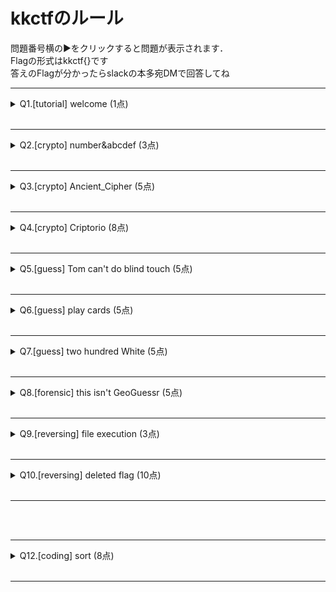 # kkctfのルール
問題番号横の▶をクリックすると問題が表示されます．<br>
Flagの形式はkkctf{}です<br>
答えのFlagが分かったらslackの本多宛DMで回答してね<br>

---
<details>
<summary>Q1.[tutorial] welcome (1点) </summary>
まずは正しく回答できるかテストしてみよう．Flagはこれだよ<br><br>
kkctf{w3lcome_2_kkctf_f82mz78}<br><br>

</details>
<br>

---
<details>
<summary>Q2.[crypto] number&abcdef (3点) </summary>
次の文字列はFlagが何らかの形式で変換されたものらしいよ．でも僕にはさっぱりだ．<br><br>
6b 6b 63 74 66 7b 61 73 63 69 69 5f 41 53 43 49 49 5f 66 33 6c 30 31 6a 63 6e 34 61 31 37 7d
<br><br>

</details>
<br>

---
<details>
<summary>Q3.[crypto] Ancient_Cipher (5点) </summary>
文字が書かれた細い紙と変なマークが書かれた紙を渡されたんだけど，これってどういうこと？<br><br>

[Ancient_Cipher.jpg](https://github.com/H0ndh11/CTF/blob/main/%E3%82%BC%E3%83%9F%E7%99%BA%E8%A1%A8%E8%B3%87%E6%96%99/%E5%95%8F%E9%A1%8Cfile%E7%BD%AE%E3%81%8D%E5%A0%B4/Ancient_Cipher.jpg)<br><br>

</details>
<br>

---
<details>
<summary>Q4.[crypto] Criptorio (8点) </summary>
暗号文だ！こいつを何とかしてくれ！<br><br>
MjcyYTAzNDU2NTZhMDNlN2FiNGQyMWIzY2M3MmVkYTYKSGFzaHRvb2xraXQuY29tCg==<br><br>

</details>
<br>

---
<details>
<summary>Q5.[guess] Tom can't do blind touch (5点) </summary>
友達のトムに答えとなるFlagをブラインドタッチで入力させてみたよ！<br>
ちなみに，キーボードは日本語配列だったよ！<br><br>
jjxrd`VkubsR9yxgV2fubbwe*
<br><br>

</details>
<br>

---
<details>
<summary>Q6.[guess] play cards (5点) </summary>
トランプで遊んでいたらサイゼリヤに行きたくなってきたよ<br><br>

[cards.jpg](https://github.com/H0ndh11/CTF/blob/main/%E3%82%BC%E3%83%9F%E7%99%BA%E8%A1%A8%E8%B3%87%E6%96%99/%E5%95%8F%E9%A1%8Cfile%E7%BD%AE%E3%81%8D%E5%A0%B4/cards.jpg)<br><br>

</details>
<br>

---
<details>
<summary>Q7.[guess] two hundred White (5点) </summary>
？？？「白って200色あんねん」<br><br>

[white_200.jpg](https://github.com/H0ndh11/CTF/blob/main/%E3%82%BC%E3%83%9F%E7%99%BA%E8%A1%A8%E8%B3%87%E6%96%99/%E5%95%8F%E9%A1%8Cfile%E7%BD%AE%E3%81%8D%E5%A0%B4/white_200.jpg)
<br><br>

</details>
<br>

---
<details>
<summary>Q8.[forensic] this isn't GeoGuessr (5点) </summary>
この写真が撮影された場所は何県の何市だろう？？<br>
※例）東京都八王子市の場合，回答形式はkkctf{tokyo_hachioji}<br><br>

[ice_cream.jpg](https://github.com/H0ndh11/CTF/blob/main/%E3%82%BC%E3%83%9F%E7%99%BA%E8%A1%A8%E8%B3%87%E6%96%99/%E5%95%8F%E9%A1%8Cfile%E7%BD%AE%E3%81%8D%E5%A0%B4/ice_cream.jpg)<br><br>

</details>
<br>

---
<details>
<summary>Q9.[reversing] file execution (3点) </summary>
c言語からコンパイルされた実行ファイルを適切な環境で実行してみよう！<br>
※ファイルクリック→View rawからダウンロードが可能．右クリック保存だとエラーの可能性があります．<br><br>

[Can_u_Execute.exe](https://github.com/H0ndh11/CTF/blob/main/%E3%82%BC%E3%83%9F%E7%99%BA%E8%A1%A8%E8%B3%87%E6%96%99/%E5%95%8F%E9%A1%8Cfile%E7%BD%AE%E3%81%8D%E5%A0%B4/Can_u_Execute.exe)<br><br>

</details>
<br>

---
<details>
<summary>Q10.[reversing] deleted flag (10点) </summary>
この実行ファイルはさっきと同じ要領で実行してもダメみたいだ<br>
どうやらプログラム実行中にflagが別の文字列で上書きされているらしい<br>※ファイルクリック→View rawからダウンロードが可能．右クリック保存だとエラーの可能性があります．<br><br>

[Deleted_Flag.exe](https://github.com/H0ndh11/CTF/blob/main/%E3%82%BC%E3%83%9F%E7%99%BA%E8%A1%A8%E8%B3%87%E6%96%99/%E5%95%8F%E9%A1%8Cfile%E7%BD%AE%E3%81%8D%E5%A0%B4/Deleted_Flag.exe)
<br><br>

</details>
<br>

---
<br><br>
<!--
Q11.[secret] bonus（6点）
よく見つけたね！Flagをあげるよ！
kkctf{wow!_c0ngratulation_f1639}
-->

---
<details>
<summary>Q12.[coding] sort (8点) </summary>
この数値たちを小さい順に並べてくれ！<br>
※例）3,1,14,20の場合，回答形式はkkctf{131420}<br><br>

50,24,33,555,11,14,107,17,53,404,29,147,47,12,1024,54,352,56,51,79,77,41,123,1,8,81,20,100,40,80,93,101,99,0,111,297,27<br><br>

</details>
<br>

---